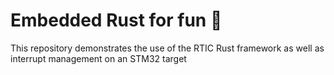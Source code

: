 # Embedded Rust for fun 🦀

This repository demonstrates the use of the RTIC Rust framework as well as interrupt management on an STM32 target
